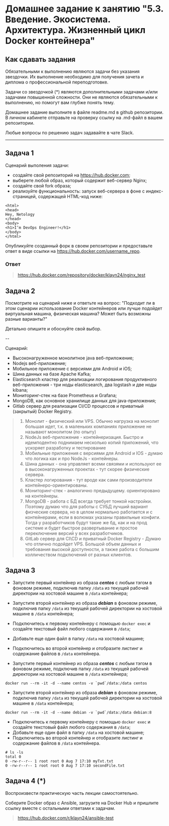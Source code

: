 
# Домашнее задание к занятию "5.3. Введение. Экосистема. Архитектура. Жизненный цикл Docker контейнера"

## Как сдавать задания

Обязательными к выполнению являются задачи без указания звездочки. Их выполнение необходимо для получения зачета и диплома о профессиональной переподготовке.

Задачи со звездочкой (*) являются дополнительными задачами и/или задачами повышенной сложности. Они не являются обязательными к выполнению, но помогут вам глубже понять тему.

Домашнее задание выполните в файле readme.md в github репозитории. В личном кабинете отправьте на проверку ссылку на .md-файл в вашем репозитории.

Любые вопросы по решению задач задавайте в чате Slack.

---

## Задача 1

Сценарий выполения задачи:

- создайте свой репозиторий на https://hub.docker.com;
- выберете любой образ, который содержит веб-сервер Nginx;
- создайте свой fork образа;
- реализуйте функциональность:
запуск веб-сервера в фоне с индекс-страницей, содержащей HTML-код ниже:
```
<html>
<head>
Hey, Netology
</head>
<body>
<h1>I’m DevOps Engineer!</h1>
</body>
</html>
```
Опубликуйте созданный форк в своем репозитории и предоставьте ответ в виде ссылки на https://hub.docker.com/username_repo.


### Ответ
> https://hub.docker.com/repository/docker/klayn24/nginx_test

## Задача 2

Посмотрите на сценарий ниже и ответьте на вопрос:
"Подходит ли в этом сценарии использование Docker контейнеров или лучше подойдет виртуальная машина, физическая машина? Может быть возможны разные варианты?"

Детально опишите и обоснуйте свой выбор.

--

Сценарий:

- Высоконагруженное монолитное java веб-приложение;
- Nodejs веб-приложение;
- Мобильное приложение c версиями для Android и iOS;
- Шина данных на базе Apache Kafka;
- Elasticsearch кластер для реализации логирования продуктивного веб-приложения - три ноды elasticsearch, два logstash и две ноды kibana;
- Мониторинг-стек на базе Prometheus и Grafana;
- MongoDB, как основное хранилище данных для java-приложения;
- Gitlab сервер для реализации CI/CD процессов и приватный (закрытый) Docker Registry.


>1. Монолит - физический или VPS. Обычно нагрузка на монолит большая идет, т.к. в маленьких компаниях приложение не называют монолитом (по опыту)
>2. NodeJs веб-приложение - контейнеризация. Быстро и идемподентно поднимаем несколько копий приложений, что ускоряет разработку и тестирование
>3. Мобильные приложения с версиями для Android и IOS - думаю что логика как и про NodeJs - контейнеры.
>4. Шина данных - она управляет всеми связями и используют ее в высоконагруженных проектах - тут скорее физические сервера.
>5. Кластер логирования - тут вроде как сами производители контейнеро-ориентированы.
>6. Мониторинг-стек - аналогично предыдущему. ориентировано на контейнеры.
>7. MongoDB - работа с БД всегда требует тонкой настройки. Поэтому думаю что для работы с СУБД лучший вариант физческие сервера, но в целом нормально работается и с контейнерами, если в волюмах указаны правильные конфиги. Тогда у разработчиков будут такие же бд, как и на прод системе и будет быстрое развертывание и простое переключение версий у всех разработчиков.
>8. GitLab сервер для CI\CD и приватный Docker Registry - Думаю что отлично подойдет VPS. Большой объем данных и требования высокой доступности, а также работа с большим колличеством подключений от разных клиентов.

## Задача 3

- Запустите первый контейнер из образа ***centos*** c любым тэгом в фоновом режиме, подключив папку ```/data``` из текущей рабочей директории на хостовой машине в ```/data``` контейнера;
- Запустите второй контейнер из образа ***debian*** в фоновом режиме, подключив папку ```/data``` из текущей рабочей директории на хостовой машине в ```/data``` контейнера;
- Подключитесь к первому контейнеру с помощью ```docker exec``` и создайте текстовый файл любого содержания в ```/data```;
- Добавьте еще один файл в папку ```/data``` на хостовой машине;
- Подключитесь во второй контейнер и отобразите листинг и содержание файлов в ```/data``` контейнера.


- Запустите первый контейнер из образа ***centos*** c любым тэгом в фоновом режиме, подключив папку ```/data``` из текущей рабочей директории на хостовой машине в ```/data``` контейнера;
```cmdline
docker run --rm -it -d --name centos -v `pwd`/data:/data centos
```
- Запустите второй контейнер из образа ***debian*** в фоновом режиме, подключив папку ```/data``` из текущей рабочей директории на хостовой машине в ```/data``` контейнера;

```cmdline
docker run --rm -it -d --name debian -v `pwd`/data:/data debian:8

```
- Подключитесь к первому контейнеру с помощью ```docker exec``` и создайте текстовый файл любого содержания в ```/data```;
- Добавьте еще один файл в папку ```/data``` на хостовой машине;
- Подключитесь во второй контейнер и отобразите листинг и содержание файлов в ```/data``` контейнера.
```cmdline
# ls -ls
total 0
0 -rw-r--r-- 1 root root 0 Aug 7 17:10 myTxt.txt
0 -rw-r--r-- 1 root root 0 Aug 7 17:10 secondFile.txt
```


## Задача 4 (*)

Воспроизвести практическую часть лекции самостоятельно.

Соберите Docker образ с Ansible, загрузите на Docker Hub и пришлите ссылку вместе с остальными ответами к задачам.

> https://hub.docker.com/r/klayn24/ansible-test
